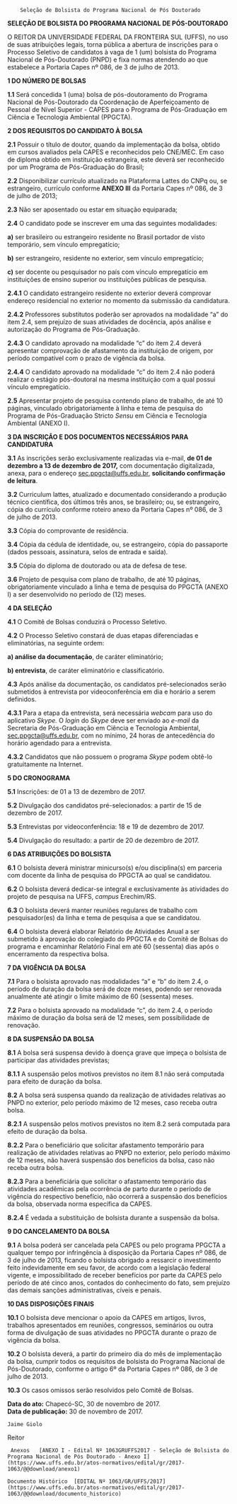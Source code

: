         Seleção de Bolsista do Programa Nacional de Pós Doutorado  

**SELEÇÃO DE BOLSISTA DO PROGRAMA NACIONAL DE PÓS-DOUTORADO**

  

 O REITOR DA UNIVERSIDADE FEDERAL DA FRONTEIRA SUL (UFFS), no uso de suas atribuições legais, torna pública a abertura de inscrições para o Processo Seletivo de candidatos à vaga de 1 (um) bolsista do Programa Nacional de Pós-Doutorado (PNPD) e fixa normas atendendo ao que estabelece a Portaria Capes nº 086, de 3 de julho de 2013.

  **1 DO NÚMERO DE BOLSAS**

 **1.1** Será concedida 1 (uma) bolsa de pós-doutoramento do Programa Nacional de Pós-Doutorado da Coordenação de Aperfeiçoamento de Pessoal de Nível Superior - CAPES para o Programa de Pós-Graduação em Ciência e Tecnologia Ambiental (PPGCTA).

  **2 DOS REQUISITOS DO CANDIDATO À BOLSA**

 **2.1** Possuir o título de doutor, quando da implementação da bolsa, obtido em cursos avaliados pela CAPES e reconhecidos pelo CNE/MEC. Em caso de diploma obtido em instituição estrangeira, este deverá ser reconhecido por um Programa de Pós-Graduação do Brasil;

 **2.2** Disponibilizar currículo atualizado na Plataforma Lattes do CNPq ou, se estrangeiro, currículo conforme **ANEXO III** da Portaria Capes nº 086, de 3 de julho de 2013;

 **2.3** Não ser aposentado ou estar em situação equiparada;

 **2.4** O candidato pode se inscrever em uma das seguintes modalidades:

 **a)** ser brasileiro ou estrangeiro residente no Brasil portador de visto temporário, sem vínculo empregatício;

 **b)** ser estrangeiro, residente no exterior, sem vínculo empregatício;

 **c)** ser docente ou pesquisador no país com vínculo empregatício em instituições de ensino superior ou instituições públicas de pesquisa.

 **2.4.1** O candidato estrangeiro residente no exterior deverá comprovar endereço residencial no exterior no momento da submissão da candidatura.

 **2.4.2** Professores substitutos poderão ser aprovados na modalidade “a” do item 2.4, sem prejuízo de suas atividades de docência, após análise e autorização do Programa de Pós-Graduação.

 **2.4.3** O candidato aprovado na modalidade “c” do item 2.4 deverá apresentar comprovação de afastamento da instituição de origem, por período compatível com o prazo de vigência da bolsa.

 **2.4.4** O candidato aprovado na modalidade “c” do item 2.4 não poderá realizar o estágio pós-doutoral na mesma instituição com a qual possui vínculo empregatício.

 **2.5** Apresentar projeto de pesquisa contendo plano de trabalho, de até 10 páginas, vinculado obrigatoriamente à linha e tema de pesquisa do Programa de Pós-Graduação Stricto *Sensu* em Ciência e Tecnologia Ambiental (ANEXO I).

  **3 DA INSCRIÇÃO E DOS DOCUMENTOS NECESSÁRIOS PARA CANDIDATURA**

 **3.1** As inscrições serão exclusivamente realizadas via e-mail, **de 01 de dezembro a 13 de dezembro de 2017,** com documentação digitalizada, anexa, para o endereço [sec.ppgcta@uffs.edu.br](mailto:posg.estudoslinguisticos@uffs.edu.br), **solicitando confirmação de leitura**.

 **3.2** Curriculum lattes, atualizado e documentado considerando a produção técnico científica, dos últimos três anos, se brasileiro; ou, se estrangeiro, cópia do currículo conforme roteiro anexo da Portaria Capes nº 086, de 3 de julho de 2013.

 **3.3** Cópia do comprovante de residência.

 **3.4** Cópia da cédula de identidade, ou, se estrangeiro, cópia do passaporte (dados pessoais, assinatura, selos de entrada e saída).

 **3.5** Cópia do diploma de doutorado ou ata de defesa de tese.

 **3.6** Projeto de pesquisa com plano de trabalho, de até 10 páginas, obrigatoriamente vinculado a linha e tema de pesquisa do PPGCTA (ANEXO I) a ser desenvolvido no período de (12) meses.

  **4 DA SELEÇÃO**

 **4.1** O Comitê de Bolsas conduzirá o Processo Seletivo.

 **4.2** O Processo Seletivo constará de duas etapas diferenciadas e eliminatórias, na seguinte ordem:

 **a) análise da documentação**, de caráter eliminatório;

 **b) entrevista**, de caráter eliminatório e classificatório.

 **4.3** Após análise da documentação, os candidatos pré-selecionados serão submetidos à entrevista por videoconferência em dia e horário a serem definidos.

 **4.3.1** Para a etapa da entrevista, será necessária *webcam* para uso do aplicativo *Skype.* O *login* do *Skype* deve ser enviado ao *e-mail* da Secretaria de Pós-Graduação em Ciência e Tecnologia Ambiental, sec.ppgcta@uffs.edu.br, com no mínimo, 24 horas de antecedência do horário agendado para a entrevista.

 **4.3.2** Candidatos que não possuem o programa *Skype* podem obtê-lo gratuitamente na Internet.

  **5 DO CRONOGRAMA**

 **5.1** Inscrições: de 01 a 13 de dezembro de 2017.

 **5.2** Divulgação dos candidatos pré-selecionados: a partir de 15 de dezembro de 2017.

 **5.3** Entrevistas por videoconferência: 18 e 19 de dezembro de 2017.

 **5.4** Divulgação do resultado: a partir de 20 de dezembro de 2017.

  **6 DAS ATRIBUIÇÕES DO BOLSISTA**

 **6.1** O bolsista deverá ministrar minicurso(s) e/ou disciplina(s) em parceria com docente da linha de pesquisa do PPGCTA ao qual se candidatou.

 **6.2** O bolsista deverá dedicar-se integral e exclusivamente às atividades do projeto de pesquisa na UFFS, *campus* Erechim/RS.

 **6.3** O bolsista deverá manter reuniões regulares de trabalho com pesquisador(es) da linha e tema de pesquisa a que se candidatou.

 **6.4** O bolsista deverá elaborar Relatório de Atividades Anual a ser submetido à aprovação do colegiado do PPGCTA e do Comitê de Bolsas do programa e encaminhar Relatório Final em até 60 (sessenta) dias após o encerramento da respectiva bolsa.

  **7 DA VIGÊNCIA DA BOLSA**

 **7.1** Para o bolsista aprovado nas modalidades “a” e “b” do item 2.4, o período de duração da bolsa será́ de doze meses, podendo ser renovada anualmente até atingir o limite máximo de 60 (sessenta) meses.

 **7.2** Para o bolsista aprovado na modalidade “c”, do item 2.4, o período máximo de duração da bolsa será de 12 meses, sem possibilidade de renovação.

  **8 DA SUSPENSÃO DA BOLSA**

 **8.1** A bolsa será suspensa devido à doença grave que impeça o bolsista de participar das atividades previstas;

 **8.1.1** A suspensão pelos motivos previstos no item 8.1 não será computada para efeito de duração da bolsa.

 **8.2** A bolsa será suspensa quando da realização de atividades relativas ao PNPD no exterior, pelo período máximo de 12 meses, caso receba outra bolsa.

 **8.2.1** A suspensão pelos motivos previstos no item 8.2 será computada para efeito de duração da bolsa.

 **8.2.2** Para o beneficiário que solicitar afastamento temporário para realização de atividades relativas ao PNPD no exterior, pelo período máximo de 12 meses, não haverá suspensão dos benefícios da bolsa, caso não receba outra bolsa.

 **8.2.3** Para a beneficiária que solicitar o afastamento temporário das atividades acadêmicas pela ocorrência de parto durante o período de vigência do respectivo benefício, não ocorrerá a suspensão dos benefícios da bolsa, observada norma específica da CAPES.

 **8.2.4** É vedada a substituição de bolsista durante a suspensão da bolsa.

  **9 DO CANCELAMENTO DA BOLSA**

 **9.1** A bolsa poderá ser cancelada pela CAPES ou pelo programa PPGCTA a qualquer tempo por infringência à disposição da Portaria Capes nº 086, de 3 de julho de 2013, ficando o bolsista obrigado a ressarcir o investimento feito indevidamente em seu favor, de acordo com a legislação federal vigente, e impossibilitado de receber benefícios por parte da CAPES pelo período de até cinco anos, contados do conhecimento do fato, sem prejuízo das demais sanções administrativas, cíveis e penais.

  **10 DAS DISPOSIÇÕES FINAIS**

 **10.1** O bolsista deve mencionar o apoio da CAPES em artigos, livros, trabalhos apresentados em reuniões, congressos, seminários ou outra forma de divulgação de suas atividades no PPGCTA durante o prazo de vigência da bolsa.

 **10.2** O bolsista deverá, a partir do primeiro dia do mês de implementação da bolsa, cumprir todos os requisitos de bolsista do Programa Nacional de Pós-Doutorado, conforme o artigo 6º da Portaria Capes nº 086, de 3 de julho de 2013.

 **10.3** Os casos omissos serão resolvidos pelo Comitê de Bolsas.

   **Data do ato:** Chapecó-SC, 30 de novembro de 2017.   
 **Data de publicação:**  30 de novembro de 2017. 

    Jaime Giolo   
 Reitor 

     Anexos   [ANEXO I - Edital Nº 1063GRUFFS2017 - Seleção de Bolsista do Programa Nacional de Pós Doutorado - Anexo I](https://www.uffs.edu.br/atos-normativos/edital/gr/2017-1063/@@download/anexo1)  

    Documento Histórico  [EDITAL Nº 1063/GR/UFFS/2017](https://www.uffs.edu.br/atos-normativos/edital/gr/2017-1063/@@download/documento_historico)     
      